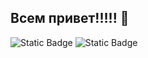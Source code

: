 ## Всем привет!!!!! 👋



![Static Badge](https://img.shields.io/badge/javascript-green)
![Static Badge](https://img.shields.io/badge/node-green)


<!--
**TaimasovK/TaimasovK** is a ✨ _special_ ✨ repository because its `README.md` (this file) appears on your GitHub profile.

Here are some ideas to get you started:

- 🔭 I’m currently working on ...
- 🌱 I’m currently learning ...
- 👯 I’m looking to collaborate on ...
- 🤔 I’m looking for help with ...
- 💬 Ask me about ...
- 📫 How to reach me: ...
- 😄 Pronouns: ...
- ⚡ Fun fact: ...
-->
